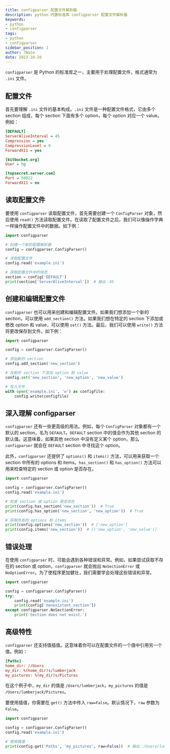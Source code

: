 ```yaml
---
title: configparser 配置文件解析器
description: python 内置标准库 configparser 配置文件解析器
keywords:
- python
- configparser
tags:
- python
- configparser
sidebar_position: 1
author: 7Wate
date: 2023-10-20
---
```


`configparser` 是 Python 的标准库之一，主要用于处理配置文件，格式通常为 `.ini` 文件。

## 配置文件

首先要理解 `.ini` 文件的基本构成。`.ini` 文件是一种配置文件格式，它由多个 section 组成，每个 section 下面有多个 option，每个 option 对应一个 value。例如：

```ini
[DEFAULT]
ServerAliveInterval = 45
Compression = yes
CompressionLevel = 9
ForwardX11 = yes

[bitbucket.org]
User = hg

[topsecret.server.com]
Port = 50022
ForwardX11 = no
```

## 读取配置文件

要使用 `configparser` 读取配置文件，首先需要创建一个 `ConfigParser` 对象，然后使用 `read()` 方法读取配置文件。在读取了配置文件之后，我们可以像操作字典一样操作配置文件中的数据。如下例：

```python
import configparser

# 创建一个新的配置解析器
config = configparser.ConfigParser()

# 读取配置文件
config.read('example.ini')

# 获取配置文件中的信息
section = config['DEFAULT']
print(section['ServerAliveInterval'])  # 输出：45
```

## 创建和编辑配置文件

`configparser` 也可以用来创建和编辑配置文件。如果我们想添加一个新的 section，可以使用 `add_section()` 方法。如果我们想在特定的 section 下添加或修改 option 和 value，可以使用 `set()` 方法。最后，我们可以使用 `write()` 方法将更改保存到文件。如下例：

```python
import configparser

config = configparser.ConfigParser()

# 添加新的 section
config.add_section('new_section')

# 在新的 section 下添加 option 和 value
config.set('new_section', 'new_option', 'new_value')

# 写入文件
with open('example.ini', 'w') as configfile:
    config.write(configfile)
```

## 深入理解 configparser

`configparser` 还有一些更高级的用法。例如，每个 `ConfigParser` 对象都有一个默认的 section，名为 `DEFAULT`。`DEFAULT` section 中的值会作为其他 section 的默认值。这意味着，如果其他 section 中没有定义某个 option，那么 `configparser` 就会在 `DEFAULT` section 中寻找这个 option。

此外，`configparser` 还提供了 `options()` 和 `items()` 方法，可以用来获取一个 section 中所有的 options 和 items。`has_section()` 和 `has_option()` 方法可以用来检查特定的 section 或 option 是否存在。

```python
import configparser

config = configparser.ConfigParser()
config.read('example.ini')

# 检查 section 或 option 是否存在
print(config.has_section('new_section'))  # True
print(config.has_option('new_section', 'new_option'))  # True

# 获取所有的 options 和 items
print(config.options('new_section'))  # ['new_option']
print(config.items('new_section'))  # [('new_option', 'new_value')]
```

## 错误处理

在使用 `configparser` 时，可能会遇到各种错误和异常。例如，如果尝试获取不存在的 section 或 option，`configparser` 就会抛出 `NoSectionError` 或 `NoOptionError`。为了使程序更加健壮，我们需要学会处理这些错误和异常。

```python
import configparser

config = configparser.ConfigParser()
try:
    config.read('example.ini')
    print(config['nonexistent_section'])
except configparser.NoSectionError:
    print('Section does not exist.')
```

## 高级特性

`configparser` 还支持值插值。这意味着你可以在配置文件的一个值中引用另一个值。例如：

```ini
[Paths]
home_dir: //Users
my_dir: %(home_dir)s/lumberjack
my_pictures: %(my_dir)s/Pictures
```

在这个例子中，`my_dir` 的值是 `/Users/lumberjack`，`my_pictures` 的值是 `/Users/lumberjack/Pictures`。

要使用插值，你需要在 `get()` 方法中传入 `raw=False`。默认情况下，`raw` 参数为 `False`。

```python
import configparser

config = configparser.ConfigParser()
config.read('example.ini')

# 使用插值
print(config.get('Paths', 'my_pictures', raw=False))  # 输出：/Users/lumberjack/Pictures
```
